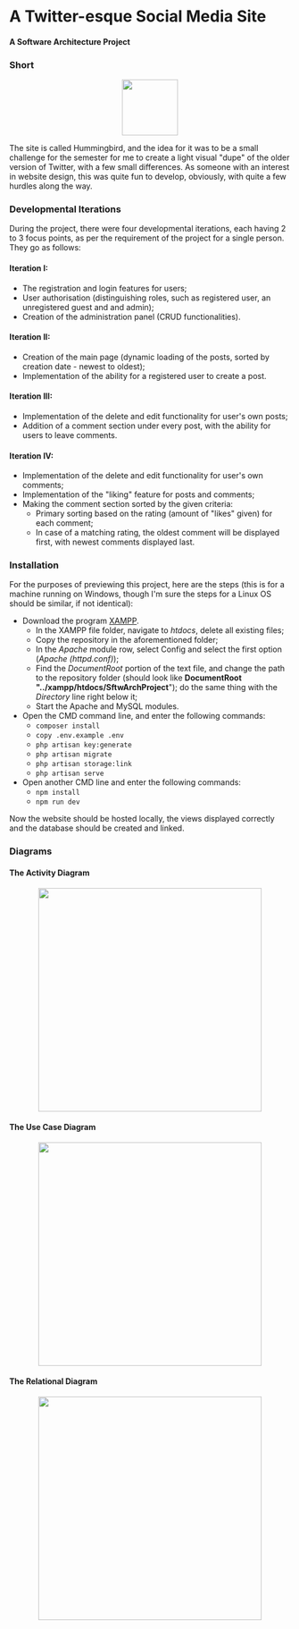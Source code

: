 # A Twitter-esque Social Media Site
#### A Software Architecture Project

### Short 
<p align="center"><img src="https://imgur.com/k5yzWrL.png" width="100"></p>
The site is called Hummingbird, and the idea for it was to be a small challenge for the semester for me to create a light visual "dupe" of the older version of Twitter, with a few small differences. As someone with an interest in website design, this was quite fun to develop, obviously, with quite a few hurdles along the way.


### Developmental Iterations
During the project, there were four developmental iterations, each having 2 to 3 focus points, as per the requirement of the project for a single person. They go as follows:

#### Iteration I:
- The registration and login features for users;
- User authorisation (distinguishing roles, such as registered user, an unregistered guest and and admin);
- Creation of the administration panel (CRUD functionalities).
#### Iteration II:
- Creation of the main page (dynamic loading of the posts, sorted by creation date - newest to oldest);
- Implementation of the ability for a registered user to create a post.
#### Iteration III:
- Implementation of the delete and edit functionality for user's own posts;
- Addition of a comment section under every post, with the ability for users to leave comments.
#### Iteration IV:
- Implementation of the delete and edit functionality for user's own comments;
- Implementation of the "liking" feature for posts and comments;
- Making the comment section sorted by the given criteria:
  - Primary sorting based on the rating (amount of "likes" given) for each comment;
  - In case of a matching rating, the oldest comment will be displayed first, with newest comments displayed last.

### Installation

For the purposes of previewing this project, here are the steps (this is for a machine running on Windows, though I'm sure the steps for a Linux OS should be similar, if not identical):
- Download the program [XAMPP](https://www.apachefriends.org/download.html).
  - In the XAMPP file folder, navigate to *htdocs*, delete all existing files;
  - Copy the repository in the aforementioned folder;
  - In the *Apache* module row, select Config and select the first option (*Apache (httpd.conf)*);
  - Find the *DocumentRoot* portion of the text file, and change the path to the repository folder (should look like **DocumentRoot "../xampp/htdocs/SftwArchProject**"); do the same thing with the *Directory* line right below it;
  - Start the Apache and MySQL modules.
- Open the CMD command line, and enter the following commands:
  - `composer install`
  - `copy .env.example .env`
  - `php artisan key:generate`
  - `php artisan migrate`
  - `php artisan storage:link`
  - `php artisan serve`
- Open another CMD line and enter the following commands:
  - `npm install`
  - `npm run dev`

Now the website should be hosted locally, the views displayed correctly and the database should be created and linked.

### Diagrams

#### The Activity Diagram
<p align="center"><img src="https://imgur.com/8GBnMP8.png" width="400"></p>

#### The Use Case Diagram
<p align="center"><img src="https://imgur.com/6yWSrKm.png" width="400"></p>

#### The Relational Diagram
<p align="center"><img src="https://i.imgur.com/a3ni61i.png" width="400"></p>
